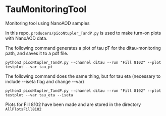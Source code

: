 # TauMonitoringTool
Monitoring tool using NanoAOD samples

In this repo, `producers/picoNtupler_TandP.py` is used to make turn-on plots with NanoAOD data.

The following command generates a plot of tau pT for the ditau-monitoring path, and saves it to a pdf file.  

`python3 picoNtupler_TandP.py --channel ditau --run "Fill 8102" --plot testplot --var tau_pt`

The following command does the same thing, but for tau eta (necessary to include --iseta flag and change --var)

`python3 picoNtupler_TandP.py --channel ditau --run "Fill 8102" --plot testplot --var tau_eta --iseta`

Plots for Fill 8102 have been made and are stored in the directory `AllPlotsFill8102`
